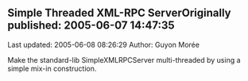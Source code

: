 ## Simple Threaded XML-RPC ServerOriginally published: 2005-06-07 14:47:35 
Last updated: 2005-06-08 08:26:29 
Author: Guyon Morée 
 
Make the standard-lib SimpleXMLRPCServer multi-threaded by using a simple mix-in construction.